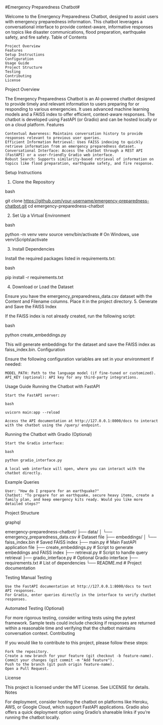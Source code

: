 #Emergency Preparedness Chatbot#

Welcome to the Emergency Preparedness Chatbot, designed to assist users with emergency preparedness information. This chatbot leverages a conversational interface to provide context-aware, informative responses on topics like disaster communications, flood preparation, earthquake safety, and fire safety.
Table of Contents

    Project Overview
    Features
    Setup Instructions
    Configuration
    Usage Guide
    Project Structure
    Testing
    Contributing
    License

Project Overview

The Emergency Preparedness Chatbot is an AI-powered chatbot designed to provide timely and relevant information to users preparing for or responding to various emergencies. It uses advanced machine learning models and a FAISS index to offer efficient, context-aware responses. The chatbot is developed using FastAPI (or Gradio) and can be hosted locally or on a cloud platform.
Features

    Contextual Awareness: Maintains conversation history to provide responses relevant to previous user queries.
    Efficient Information Retrieval: Uses FAISS indexing to quickly retrieve information from an emergency preparedness dataset.
    Conversational Interface: Access the chatbot through a REST API (FastAPI) or a user-friendly Gradio web interface.
    Robust Search: Supports similarity-based retrieval of information on topics like flood preparation, earthquake safety, and fire response.

Setup Instructions
1. Clone the Repository

bash

git clone https://github.com/your-username/emergency-preparedness-chatbot.git
cd emergency-preparedness-chatbot

2. Set Up a Virtual Environment

bash

python -m venv venv
source venv/bin/activate  # On Windows, use venv\Scripts\activate

3. Install Dependencies

Install the required packages listed in requirements.txt:

bash

pip install -r requirements.txt

4. Download or Load the Dataset

Ensure you have the emergency_preparedness_data.csv dataset with the Content and Filename columns. Place it in the project directory.
5. Generate and Save the FAISS Index

If the FAISS index is not already created, run the following script:

bash

python create_embeddings.py

This will generate embeddings for the dataset and save the FAISS index as faiss_index.bin.
Configuration

Ensure the following configuration variables are set in your environment if needed:

    MODEL_PATH: Path to the language model (if fine-tuned or customized).
    API_KEY (optional): API key for any third-party integrations.

Usage Guide
Running the Chatbot with FastAPI

    Start the FastAPI server:

    bash

    uvicorn main:app --reload

    Access the API documentation at http://127.0.0.1:8000/docs to interact with the chatbot using the /query/ endpoint.

Running the Chatbot with Gradio (Optional)

    Start the Gradio interface:

    bash

    python gradio_interface.py

    A local web interface will open, where you can interact with the chatbot directly.

Example Queries

    User: "How do I prepare for an earthquake?"
    Chatbot: "To prepare for an earthquake, secure heavy items, create a family plan, and keep emergency kits ready. Would you like more detailed steps?"

Project Structure

graphql

emergency-preparedness-chatbot/
├── data/
│   └── emergency_preparedness_data.csv   # Dataset file
├── embeddings/
│   └── faiss_index.bin                   # Saved FAISS index
├── main.py                               # Main FastAPI application file
├── create_embeddings.py                  # Script to generate embeddings and FAISS index
├── retrieval.py                          # Script to handle query retrieval
├── gradio_interface.py                   # Optional Gradio interface
├── requirements.txt                      # List of dependencies
└── README.md                             # Project documentation

Testing
Manual Testing

    Use the FastAPI documentation at http://127.0.0.1:8000/docs to test API responses.
    For Gradio, enter queries directly in the interface to verify chatbot responses.

Automated Testing (Optional)

For more rigorous testing, consider writing tests using the pytest framework. Sample tests could include checking if responses are returned within a reasonable time and verifying that the chatbot maintains conversation context.
Contributing

If you would like to contribute to this project, please follow these steps:

    Fork the repository.
    Create a new branch for your feature (git checkout -b feature-name).
    Commit your changes (git commit -m "Add feature").
    Push to the branch (git push origin feature-name).
    Open a Pull Request.

License

This project is licensed under the MIT License. See LICENSE for details.
Notes

For deployment, consider hosting the chatbot on platforms like Heroku, AWS, or Google Cloud, which support FastAPI applications. Gradio also offers a quick deployment option using Gradio’s shareable links if you’re running the chatbot locally.
